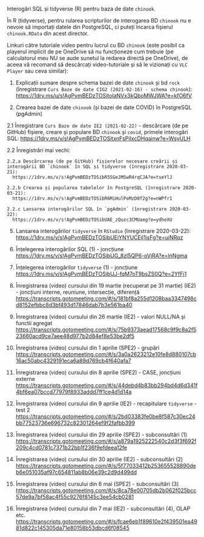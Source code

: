 Interogări SQL și tidyverse (R) pentru baza de date `chinook`.

În R (tidyverse), pentru rularea scripturilor de interogarea BD `chinook` nu e nevoie să importați datele din PostgreSQL, ci puteți încarca fișierul `chinook.RData` din acest director.

Linkuri către tutoriale video pentru lucrul cu BD `chinook` (este posibil ca playerul implicit de pe OneDrive să nu funcționeze cum trebuie (pe calculatorul meu NU se aude sunetul la redarea directă pe OneDrive), de aceea vă recomand să descărcați video-tutoriale și să le vizionați cu `VLC Player` sau ceva similar):

1. Explicații sumare despre schema bazei de date `chinook` și bd `rock` (înregistrare `Curs Baze de date CIG2 (2021-02-16) - schema chinook`): 
  https://1drv.ms/u/s!AgPvmBEDzTOSitoIaNVx3kQboMWJWA?e=kfO6fV

2. Crearea bazei de date `chinook` (și bazei de date COVID) în PostgreSQL (pgAdmin)

  2.1 Înregistrare `Curs Baze de date IE2 (2021-02-22)` - descărcare (de pe GitHub) fișiere, creare și populare BD `chinook` și `covid`, primele interogări SQL:
    https://1drv.ms/v/s!AgPvmBEDzTOSitxnFsPiIxcDHqainw?e=WsyULH 

  2.2 Înregistrări mai vechi:
    
    2.2.a Descărcarea (de pe GitHub) fișierelor necesare creării și interogării BD `chinook` în SQL și tidyverse (înregistrare 2020-03-21):
      https://1drv.ms/v/s!AgPvmBEDzTOSibR5SGeJMSwR4rqCJA?e=tseYlJ
    
    2.2.b Crearea și popularea tabelelor în PostgreSQL (înregistrare 2020-03-21): 
      https://1drv.ms/v/s!AgPvmBEDzTOSibR6MiHulPoMzD0f2g?e=nWPfr1

    2.2.c Lansarea interogărilor SQL în `pgAdmin` (înregistrare 2020-03-22):
      https://1drv.ms/v/s!AgPvmBEDzTOSibUAE_zQuzc3CMUaeg?e=ydheXU




5. Lansarea interogărilor `tidyverse` în `RStudio` (înregistrare 2020-03-22):
https://1drv.ms/v/s!AgPvmBEDzTOSibUEiYNYUCEjl1isFg?e=uiNRqz

6. Înțelegerea interogărilor SQL (1) - joncțiune
https://1drv.ms/v/s!AgPvmBEDzTOSibUG_8zl5QP6-oVjRA?e=lnNgma

7. Înțelegerea interogărilor `tidyverse` (1) - joncțiune
https://1drv.ms/v/s!AgPvmBEDzTOSibUJ-fqM7oT9bsZS0Q?e=2YfFj1

8. Înregistrarea (video) cursului din 19 martie (recuperat pe 31 martie) (IE2) - joncțiuni interne, reuniune, intersecție, diferență
https://transcripts.gotomeeting.com/#/s/181bf8a255d1208baa3347498cd8152efbbc8d3bf493d17846dab7b3e561ba40

9. Înregistrarea (video) cursului din 26 martie (IE2) - valori NULL/NA și functii agregat
https://transcripts.gotomeeting.com/#/s/75b9373aead17568c9f9c8a2f523660acd9ce7aee48d977b2d84ef8e53be2df5

10. Înregistrarea (video) cursului din 1 aprilie (SPE2) - grupări
https://transcripts.gotomeeting.com/#/s/3a0a2623212e10fe8d880107cb16ac50abc4329191eca6a89d769cb4f640afa7

11. Înregistrarea (video) cursului din 8 aprilie (SPE2) - CASE, joncțiuni externe
https://transcripts.gotomeeting.com/#/s/44debd4b83bb294bd4d6d341f4bf6ea07bccd77979f8933addd7ff1ce4d1d14a

12. Înregistrarea (video) cursului din 9 aprilie (IE2) - recapitulare `tidyverse` - test 2
https://transcripts.gotomeeting.com/#/s/2bd03383fe0be8f587c30ec24bb77523736e696732c82301264ef9f2fafbb399

13. Înregistrarea (video) cursului din 29 aprilie (SPE2) - subconsultări (1)
https://transcripts.gotomeeting.com/#/s/a879a1925222540c2d3f3f692f209c4cd0781c7371b22bb1f236f9efdeea12fe

14. Înregistrarea (video) cursului din 30 aprilie (IE2) - subconsultări (2)
https://transcripts.gotomeeting.com/#/s/5f77033412b253655528890deb6e051035af97c654811ab8b06e39c2d9d499dd

15. Înregistrarea (video) cursului din 6 mai (SPE2) - subconsultări (3)
https://transcripts.gotomeeting.com/#/s/8ca78e00705db2b062f025bcc57de9a7bf58ac4f55c9276f8145c3ee54cb0281

16. Înregistrarea (video) cursului din 7 mai (IE2) - subconsultări (4), OLAP etc.
https://transcripts.gotomeeting.com/#/s/fcae6eb1f89610e2f439501ea4981d822c145305da71e80158b53dbcd6f08545
